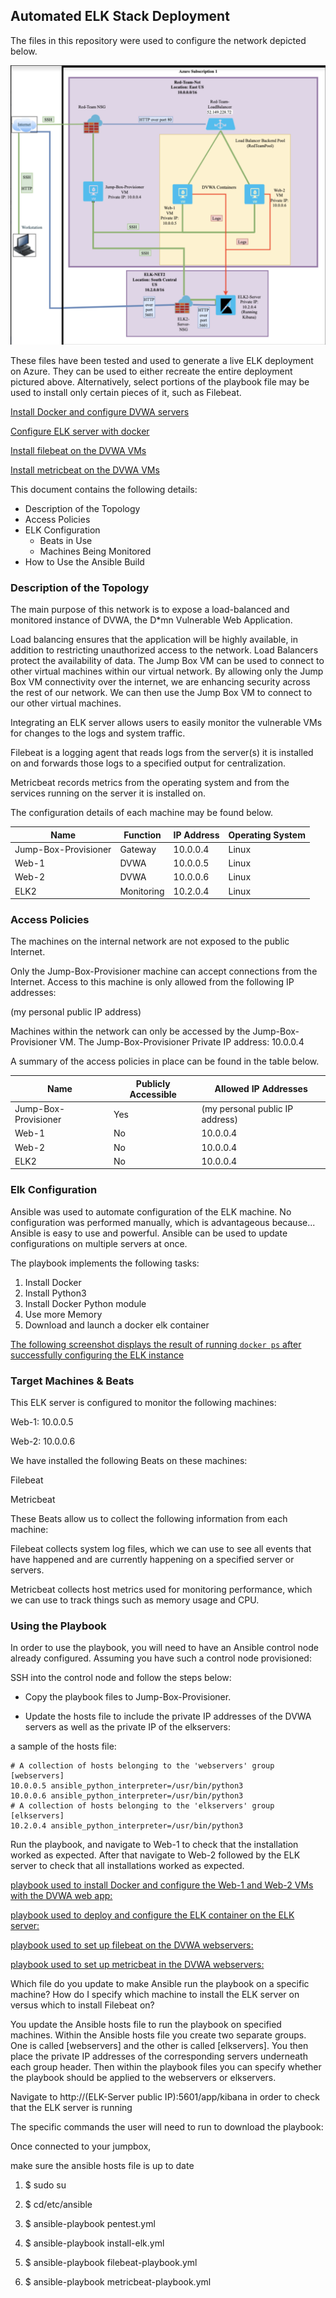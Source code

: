 ## Automated ELK Stack Deployment

The files in this repository were used to configure the network depicted below.

![TODO: Update the path with the name of your diagram](Diagrams/ELK_Diagram.png)


These files have been tested and used to generate a live ELK deployment on Azure. They can be used to either recreate the entire deployment pictured above. Alternatively, select portions of the playbook file may be used to install only certain pieces of it, such as Filebeat.


[Install Docker and configure DVWA servers](Ansible/pentest.yml)

[Configure ELK server with docker](Ansible/install-elk.yml)

[Install filebeat on the DVWA VMs](Ansible/filebeat-playbook.yml)

[Install metricbeat on the DVWA VMs](Ansible/metricbeat-playbook.yml)

This document contains the following details:
- Description of the Topology
- Access Policies
- ELK Configuration
  - Beats in Use
  - Machines Being Monitored
- How to Use the Ansible Build


### Description of the Topology

The main purpose of this network is to expose a load-balanced and monitored instance of DVWA, the D*mn Vulnerable Web Application.

Load balancing ensures that the application will be highly available, in addition to restricting unauthorized access to the network.  Load Balancers protect the availability of data.
The Jump Box VM can be used to connect to other virtual machines within our virtual network.  By allowing only the Jump Box VM connectivity over the internet, we are enhancing security across the rest of our network. We can then use the Jump Box VM to connect to our other virtual machines.

Integrating an ELK server allows users to easily monitor the vulnerable VMs for changes to the logs and system traffic.

Filebeat is a logging agent that reads logs from the server(s) it is installed on and forwards those logs to a specified output for centralization.  

Metricbeat records metrics from the operating system and from the services running on the server it is installed on.

The configuration details of each machine may be found below.


| Name                 | Function                              | IP Address | Operating System |
|----------------------|---------------------------------------|------------|------------------|
| Jump-Box-Provisioner | Gateway                               | 10.0.0.4   | Linux            |
| Web-1                | DVWA                                  | 10.0.0.5   | Linux            |
| Web-2                | DVWA                                  | 10.0.0.6   | Linux            |
| ELK2                 | Monitoring                            | 10.2.0.4   | Linux            |

### Access Policies

The machines on the internal network are not exposed to the public Internet.

Only the Jump-Box-Provisioner machine can accept connections from the Internet. Access to this machine is only allowed from the following IP addresses:

(my personal public IP address)


Machines within the network can only be accessed by the Jump-Box-Provisioner VM.
The Jump-Box-Provisioner
Private IP address: 10.0.0.4

A summary of the access policies in place can be found in the table below.

| Name                 | Publicly Accessible | Allowed IP Addresses           |
|----------------------|---------------------|--------------------------------|
| Jump-Box-Provisioner | Yes                 | (my personal public IP address)|
| Web-1                | No                  | 10.0.0.4                       |
| Web-2                | No                  | 10.0.0.4                       |
| ELK2                 | No                  | 10.0.0.4                       |
### Elk Configuration

Ansible was used to automate configuration of the ELK machine. No configuration was performed manually, which is advantageous because...
Ansible is easy to use and powerful. Ansible can be used to update configurations on multiple servers at once.

The playbook implements the following tasks:

1) Install Docker
2) Install Python3
3) Install Docker Python module
4) Use more Memory
5) Download and launch a docker elk container

[The following screenshot displays the result of running `docker ps` after successfully configuring the ELK instance](Diagrams/Docker_PS.png)

### Target Machines & Beats
This ELK server is configured to monitor the following machines:

Web-1: 10.0.0.5

Web-2: 10.0.0.6

We have installed the following Beats on these machines:

Filebeat

Metricbeat

These Beats allow us to collect the following information from each machine:

Filebeat collects system log files, which we can use to see all events that have happened and are currently happening on a specified server or servers.

Metricbeat collects host metrics used for monitoring performance, which we can use to track things such as memory usage and CPU.  

### Using the Playbook
In order to use the playbook, you will need to have an Ansible control node already configured. Assuming you have such a control node provisioned:

SSH into the control node and follow the steps below:

- Copy the playbook files to Jump-Box-Provisioner.

- Update the hosts file to include the private IP addresses of the DVWA servers as well as the private IP of the elkservers:

a sample of the hosts file:
```
# A collection of hosts belonging to the 'webservers' group
[webservers]
10.0.0.5 ansible_python_interpreter=/usr/bin/python3
10.0.0.6 ansible_python_interpreter=/usr/bin/python3
# A collection of hosts belonging to the 'elkservers' group
[elkservers]
10.2.0.4 ansible_python_interpreter=/usr/bin/python3
```

Run the playbook, and navigate to Web-1 to check that the installation worked as expected. After that navigate to Web-2 followed by the ELK server to check that all installations worked as expected.

[playbook used to install Docker and configure the Web-1 and Web-2 VMs with the DVWA web app:](Ansible/pentest.yml)

[playbook used to deploy and configure the ELK container on the ELK server:](Ansible/install-elk.yml)

[playbook used to set up filebeat on the DVWA webservers:](Ansible/filebeat-playbook.yml)

[playbook used to set up metricbeat in the DVWA webservers:](Ansible/metricbeat-playbook.yml)

Which file do you update to make Ansible run the playbook on a specific machine? How do I specify which machine to install the ELK server on versus which to install Filebeat on?

You update the Ansible hosts file to run the playbook on specified machines. Within the Ansible hosts file you create two separate groups. One is called [webservers] and the other is called [elkservers]. You then place the private IP addresses of the corresponding servers underneath each group header. Then within the playbook files you can specify whether the playbook should be applied to the webservers or elkservers.

Navigate to http://(ELK-Server public IP):5601/app/kibana in order to check that the ELK server is running


The specific commands the user will need to run to download the playbook:

Once connected to your jumpbox,

make sure the ansible hosts file is up to date

1) $ sudo su

2) $ cd/etc/ansible

3) $ ansible-playbook pentest.yml

4) $ ansible-playbook install-elk.yml

5) $ ansible-playbook filebeat-playbook.yml

6) $ ansible-playbook metricbeat-playbook.yml
